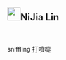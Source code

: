 <div class="markdown-heading"><h2 class="heading-element">
<a target="_blank" rel="noopener noreferrer nofollow" href="https://camo.githubusercontent.com/685737c75a373e019c80edda14003d35ac2b0933662bbfa8111dff6c2706a952/68747470733a2f2f7370726f66696c652e6c696e652d7363646e2e6e65742f30684b76546f6766334946466c3546676669356770714a676c47467a4e615a30314c584852616278684654446c4e493174614269565a61423543536a74484a31594a41434a534e307846486a703142574d5f5a30446f6258346d536d35414946454d584868627551"><img src="https://camo.githubusercontent.com/685737c75a373e019c80edda14003d35ac2b0933662bbfa8111dff6c2706a952/68747470733a2f2f7370726f66696c652e6c696e652d7363646e2e6e65742f30684b76546f6766334946466c3546676669356770714a676c47467a4e615a30314c584852616278684654446c4e493174614269565a61423543536a74484a31594a41434a534e307846486a703142574d5f5a30446f6258346d536d35414946454d584868627551" width="30" height="30" data-canonical-src="https://sprofile.line-scdn.net/0hKvTogf3IFFl5Fgfi5gpqJglGFzNaZ01LXHRabxhFTDlNI1taBiVZaB5CSjtHJ1YJACJSN0xFHjp1BWM_Z0DobX4mSm5AIFEMXHhbuQ" style="max-width: 100%;"></a>NiJia Lin</h2><a id="user-content-nijia-lin" class="anchor" aria-label="Permalink: NiJia Lin" href="#nijia-lin"><span aria-hidden="true" class="octicon octicon-link"></span></a></div><br><p>sniffling 打噴嚏</p>
